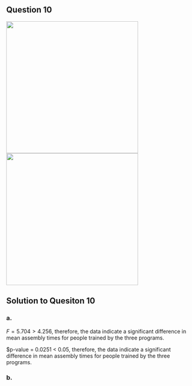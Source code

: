 ## Question 10
<img src = "https://github.com/user-attachments/assets/bfe9607a-0368-4a9c-817c-2cc7550e555a" width = "350">
<img src = "https://github.com/user-attachments/assets/c606b9d9-5f29-4f5c-9503-23bbfc7396c5" width = "350">

## Solution to Quesiton 10
### a.
$F = 5.704 > 4.256$, therefore, the data indicate a significant difference in mean assembly times for people trained by the three programs.

$p-value = 0.0251 < 0.05, therefore, the data indicate a significant difference in mean assembly times for people trained by the three programs.

### b.
